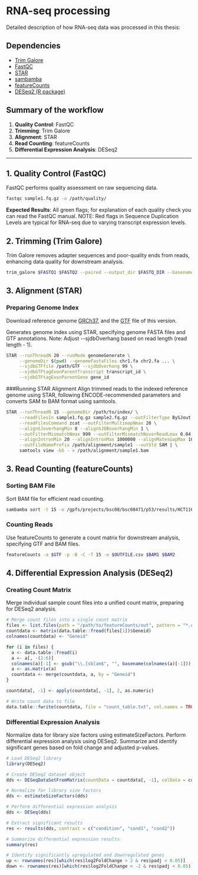 # RNA-seq processing

Detailed description of how RNA-seq data was processed in this thesis:

## Dependencies

* [Trim Galore](https://github.com/FelixKrueger/TrimGalore)
* [FastQC](https://www.bioinformatics.babraham.ac.uk/projects/fastqc/)
* [STAR](https://github.com/alexdobin/STAR/tree/master)
* [sambamba](https://github.com/biod/sambamba)
* [featureCounts](https://rnnh.github.io/bioinfo-notebook/docs/featureCounts.html)
* [DESeq2 (R package)](https://bioconductor.org/packages/release/bioc/html/DESeq2.html)

## Summary of the workflow

1. **Quality Control**: FastQC
2. **Trimming**: Trim Galore
3. **Alignment**: STAR
4. **Read Counting**: featureCounts
5. **Differential Expression Analysis**: DESeq2

---

## 1. Quality Control (FastQC)
FastQC performs quality assessment on raw sequencing data.

```bash
fastqc sample1.fq.gz -o /path/quality/
```
**Expected Results**: All green flags; for explanation of each quality check you can read the FastQC manual. NOTE: Red flags in Sequence Duplication Levels are typical for RNA-seq due to varying transcript expression levels.

## 2. Trimming (Trim Galore)
Trim Galore removes adapter sequences and poor-quality ends from reads, enhancing data quality for downstream analysis.

```bash
trim_galore $FASTQ1 $FASTQ2 --paired --output_dir $FASTQ_DIR --basename $NAME -a $ADAPTERS -A $ADAPTERS --fastqc_args '--outdir $OUTDIR/quality' --cores $THREADS
```
## 3. Alignment (STAR)

### Preparing Genome Index
Download reference genome [GRCh37](https://ftp.ensembl.org/pub/grch37/current/fasta/homo_sapiens/dna/), and  the [GTF](http://ftp.ensembl.org/pub/grch37/current/gtf/homo_sapiens/) file of this version.

Generates genome index using STAR, specifying genome FASTA files and GTF annotations.
Note: Adjust --sjdbOverhang based on read length (read length - 1).

```bash
STAR --runThreadN 20 --runMode genomeGenerate \
     --genomeDir $(pwd) --genomeFastaFiles chr1.fa chr2.fa ... \
     --sjdbGTFfile /path/GTF --sjdbOverhang 99 \
     --sjdbGTFtagExonParentTranscript transcript_id \
     --sjdbGTFtagExonParentGene gene_id
```

###Running STAR Alignment
Align trimmed reads to the indexed reference genome using STAR, following ENCODE-recommended parameters and converts SAM to BAM format using samtools.

```bash
STAR --runThreadN 15 --genomeDir /path/to/index/ \
     --readFilesIn sample1.fq.gz sample2.fq.gz --outFilterType BySJout \
     --readFilesCommand zcat --outFilterMultimapNmax 20 \
     --alignSJoverhangMin 8 --alignSJDBoverhangMin 1 \
     --outFilterMismatchNmax 999 --outFilterMismatchNoverReadLmax 0.04 \
     --alignIntronMin 20 --alignIntronMax 1000000 --alignMatesGapMax 1000000 \
     --outFileNamePrefix /path/alignment/sample1 --outStd SAM | \
     samtools view -bS - > /path/alignment/sample1.bam
```

## 3. Read Counting (featureCounts)

### Sorting BAM File
Sort BAM file for efficient read counting.

```bash
sambamba sort -t 15 -o /gpfs/projects/bsc08/bsc08471/p53/results/HCT116/Omics/RNA/HCT116_WTNutlin1h/results/RNA/alignment/HCT116_WTNutlin1h_RNA_1.sort.bam /gpfs/projects/bsc08/bsc08471/p53/results/HCT116/Omics/RNA/HCT116_WTNutlin1h/results/RNA/alignment/HCT116_WTNutlin1h_RNA_1.bam
```
### Counting Reads
Use featureCounts to generate a count matrix for downstream analysis, specifying GTF and BAM files.

```bash
featureCounts -a $GTF -p -B -C -T 15 -o $OUTFILE.csv $BAM1 $BAM2
```

## 4. Differential Expression Analysis (DESeq2)

### Creating Count Matrix
Merge individual sample count files into a unified count matrix, preparing for DESeq2 analysis.

```r
# Merge count files into a single count matrix
files <- list.files(path = "/path/to/featureCounts/out", pattern = "*.csv$", recursive = TRUE, full.names = TRUE)
countdata <- matrix(data.table::fread(files[1])$Geneid)
colnames(countdata) <- "Geneid"

for (i in files) {
  a <- data.table::fread(i)
  a <- a[, -(2:6)]
  colnames(a)[-1] <- gsub("\\.[sb]am$", "", basename(colnames(a)[-1]))
  a <- as.matrix(a)
  countdata <- merge(countdata, a, by = "Geneid")
}

countdata[, -1] <- apply(countdata[, -1], 2, as.numeric)

# Write count data to file
data.table::fwrite(countdata, file = "count_table.txt", col.names = TRUE, row.names = FALSE, quote = FALSE, sep = "\t")
```

### Differential Expression Analysis
Normalize data for library size factors using estimateSizeFactors.
Perform differential expression analysis using DESeq2.
Summarize and identify significant genes based on fold change and adjusted p-values.

```r
# Load DESeq2 library
library(DESeq2)

# Create DESeq2 dataset object
dds <- DESeqDataSetFromMatrix(countData = countdata[, -1], colData = coldata, design = ~condition)

# Normalize for library size factors
dds <- estimateSizeFactors(dds)

# Perform differential expression analysis
dds <- DESeq(dds)

# Extract significant results
res <- results(dds, contrast = c("condition", "cond1", "cond2"))

# Summarize differential expression results
summary(res)

# Identify significantly upregulated and downregulated genes
up <- rownames(res)[which(res$log2FoldChange > 2 & res$padj < 0.05)]
down <- rownames(res)[which(res$log2FoldChange < -2 & res$padj < 0.05)]

```
